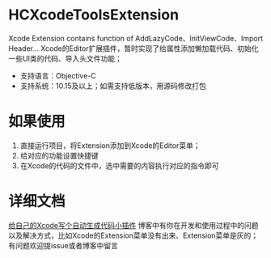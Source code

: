 # HCXcodeToolsExtension
Xcode Extension contains function of AddLazyCode、InitViewCode、Import Header...
Xcode的Editor扩展插件，暂时实现了给属性添加懒加载代码、初始化一些UI类的代码、导入头文件功能；

* 支持语言：Objective-C
* 支持系统：10.15及以上；如需支持低版本，用源码修改打包

# 如果使用
1. 直接运行项目，将Extension添加到Xcode的Editor菜单；
2. 给对应的功能设置快捷键
3. 在Xcode的代码的文件中，选中需要的内容执行对应的指令即可

# 详细文档
[给自己的Xcode写个自动生成代码小插件](https://www.jianshu.com/p/06f495aaf973)
博客中有你在开发和使用过程中的问题以及解决方式，比如Xcode的Extension菜单没有出来、Extension菜单是灰的；有问题欢迎提issue或者博客中留言

